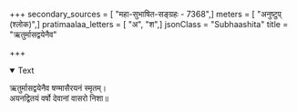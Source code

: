 +++
secondary_sources = [ "महा-सुभाषित-सङ्ग्रहः - 7368",]
meters = [ "अनुष्टुप् (श्लोक)",]
pratimaalaa_letters = [ "अ", "श",]
jsonClass = "Subhaashita"
title = "ऋतुर्मासद्वयेनैव"

+++

<details open><summary>Text</summary>

ऋतुर्मासद्वयेनैव षण्मासैरयनं स्मृतम्।  
अयनद्वितयं वर्षो देवानां वासरो निशा॥
</details>
